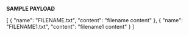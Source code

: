 **SAMPLE PAYLOAD**

[
{
"name": "FILENAME.txt",
"content": "filename content"
},
{
"name": "FILENAME1.txt",
"content": "filename1 content"
}
]
